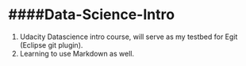 ####Data-Science-Intro
===
1. Udacity Datascience intro course, will serve as my testbed for Egit (Eclipse git plugin).
2. Learning to use Markdown as well.
